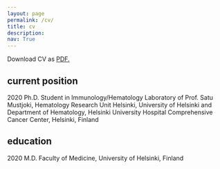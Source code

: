 ```yaml
---
layout: page
permalink: /cv/
title: cv
description:
nav: True
---
```


<p>Download CV as <a href="odufva.github.io/assets/pdf/dufva_aggressive.pdf" target="_blank">PDF.</a></p>

<div class="curriculum vitae">
  <h2>current position</h2>
  <p>2020     Ph.D. Student in Immunology/Hematology Laboratory of Prof. Satu Mustjoki, Hematology Research Unit Helsinki, University of Helsinki and Department of Hematology, Helsinki University Hospital Comprehensive Cancer Center, Helsinki, Finland</p>
  <h2>education</h2>
  <p>2020     M.D. Faculty of Medicine, University of Helsinki, Finland</p>
</div>

